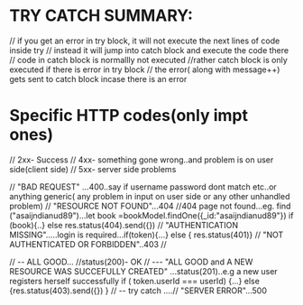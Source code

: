 
# TRY CATCH SUMMARY:
// if you get an error in try block, it will not execute the next lines of code inside try
// instead it will jump into catch block and execute the code there
// code in catch block is normallly not executed
//rather catch block is only executed if there is error in try block
// the error( along with message++) gets sent to catch block incase there is an error




# Specific HTTP codes(only impt ones)
// 2xx- Success
// 4xx- something gone wrong..and problem is on user side(client side)
// 5xx- server side problems

// "BAD REQUEST" ...400..say if username password dont match etc..or anything generic( any problem in input on user side or any other unhandled problem)
// "RESOURCE NOT FOUND"...404 //404 page not found...eg. find ("asaijndianud89")...let book =bookModel.findOne({_id:"asaijndianud89"})   if (book){..} else res.status(404).send({})
// "AUTHENTICATION MISSING"...<!-- 401 -->..login is required...if(token){...} else { res.status(401)}
// "NOT AUTHENTICATED OR FORBIDDEN"..403 // 

// -- ALL GOOD... //status(200)- OK
// --- "ALL GOOD and A NEW RESOURCE WAS SUCCEFULLY CREATED" ...status(201)..e.g a new user registers herself successfully
if ( token.userId === userId) {...} else {res.status(403).send({}) }
// -- try catch ....// "SERVER ERROR"...500
